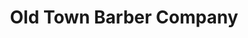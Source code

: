 ---
title: "Old Town Barber Company"
url: /chester-springs/old-town-barber-company/
shop: hairdresser
---